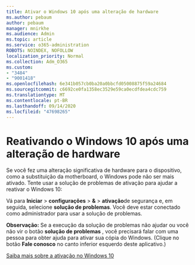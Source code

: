 ```yaml
---
title: Ativar o Windows 10 após uma alteração de hardware
ms.author: pebaum
author: pebaum
manager: mnirkhe
ms.audience: Admin
ms.topic: article
ms.service: o365-administration
ROBOTS: NOINDEX, NOFOLLOW
localization_priority: Normal
ms.collection: Adm_O365
ms.custom:
- "3484"
- "9001418"
ms.openlocfilehash: 6e341b057cb0ba20a0bbcfd05008875f59a24684
ms.sourcegitcommit: c6692ce0fa1358ec3529e59ca0ecdfdea4cdc759
ms.translationtype: MT
ms.contentlocale: pt-BR
ms.lasthandoff: 09/14/2020
ms.locfileid: "47698265"
---
```

# <a name="reactivating-windows-10-after-a-hardware-change"></a>Reativando o Windows 10 após uma alteração de hardware

Se você fez uma alteração significativa de hardware para o dispositivo, como a substituição da motherboard, o Windows pode não ser mais ativado. Tente usar a solução de problemas de ativação para ajudar a reativar o Windows 10:

Vá para **Iniciar**  >  **configurações**  >  **&**  >  **ativação**de segurança e, em seguida, selecione **solução de problemas**. Você deve estar conectado como administrador para usar a solução de problemas.

**Observação:** Se a execução da solução de problemas não ajudar ou você não vir o botão **solução de problemas** , você precisará falar com uma pessoa para obter ajuda para ativar sua cópia do Windows. (Clique no botão **Fale conosco** no canto inferior esquerdo deste aplicativo.)

[Saiba mais sobre a ativação no Windows 10](https://support.microsoft.com/help/12440/windows-10-activate)
